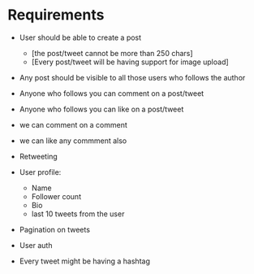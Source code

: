 # Requirements

- User should be able to create a post
    - [the post/tweet cannot be more than 250 chars]
    - [Every post/tweet will be having support for image upload]
    
- Any post should be visible to all those users who follows the author
- Anyone who follows you can comment on a post/tweet
- Anyone who follows you can like on a post/tweet
- we can comment on a comment 
- we can like any commment also
- Retweeting 

- User profile:
    - Name
    - Follower count
    - Bio
    - last 10 tweets from the user

- Pagination on tweets
- User auth

- Every tweet might be having a hashtag